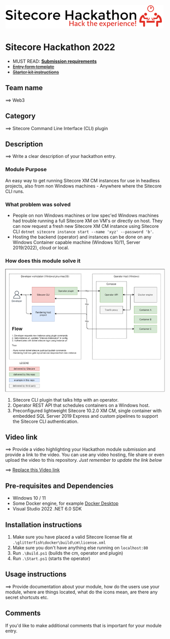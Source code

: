 ![Hackathon Logo](docs/images/hackathon.png?raw=true "Hackathon Logo")

# Sitecore Hackathon 2022

- MUST READ: **[Submission requirements](SUBMISSION_REQUIREMENTS.md)**
- ~~[Entry form template](ENTRYFORM.md)~~
- ~~[Starter kit instructions](STARTERKIT_INSTRUCTIONS.md)~~

## Team name

⟹ Web3

## Category

⟹ Sitecore Command Line Interface (CLI) plugin

## Description

⟹ Write a clear description of your hackathon entry.

### Module Purpose

An easy way to get running Sitecore XM CM instances for use in headless projects, also from non Windows machines - Anywhere where the Sitecore CLI runs.

### What problem was solved

- People on non Windows machines or low spec'ed Windows machines had trouble running a full Sitecore XM on VM's or directly on host. They can now request a fresh new Sitecore XM CM instance using Sitecore CLI `dotnet sitecore instance start --name 'xyz' --password 'b'`.
- Hosting the backend (operator) and instances can be done on any Windows Container capable machine (Windows 10/11, Server 2019/2022), cloud or local.

### How does this module solve it

![Overview](docs/overview.png?raw=true "Overview")

1. Sitecore CLI plugin that talks http with an operator.
1. Operator REST API that schedules containers on a Windows host.
1. Preconfigured lightweight Sitecore 10.2.0 XM CM, single container with embedded SQL Server 2019 Express and custom pipelines to support the Sitecore CLI authentication.

## Video link

⟹ Provide a video highlighting your Hackathon module submission and provide a link to the video. You can use any video hosting, file share or even upload the video to this repository. _Just remember to update the link below_

<!-- TODO -->

⟹ [Replace this Video link](#video-link)

## Pre-requisites and Dependencies

- Windows 10 / 11
- Some Docker engine, for example [Docker Desktop](https://desktop.docker.com/win/stable/amd64/Docker%20Desktop%20Installer.exe)
- Visual Studio 2022 .NET 6.0 SDK

## Installation instructions

1. Make sure you have placed a valid Sitecore license file at `.\glitterfish\docker\build\cm\license.xml`
1. Make sure you don't have anything else running on `localhost:80`
1. Run `.\Build.ps1` (builds the cm, operator and plugin)
1. Run `.\Start.ps1` (starts the operator)

## Usage instructions

⟹ Provide documentation about your module, how do the users use your module, where are things located, what do the icons mean, are there any secret shortcuts etc.

<!-- TODO -->

## Comments

If you'd like to make additional comments that is important for your module entry.
